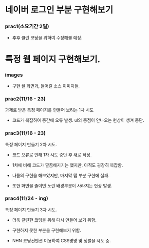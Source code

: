 # 네이버 로그인 부분 구현해보기

### prac1(소요기간 2일) 

- 추후 클린 코딩을 위하여 수정해볼 예정.

# 특정 웹 페이지 구현해보기.

### images
- 구현 될 화면과, 들어갈 소스 이미지들.

### prac2(11/16 - 23)
과제로 받은 특정 페이지를 만들어 보려는 1차 시도 

- 코드가 복잡하여 중간에 오류 발생. ul의 중점이 안나오는 현상이 생겨 중단.

### prac3(11/16 - 23)
특정 페이지 만들기 2차 시도.

- 코드 오류로 인해 1차 시도 중단 후 새로 작성.

- 1차에 비해 코드가 깔끔해지기는 했지만, 아직도 굉장히 복잡함.

- 나름의 구현을 해보았지만, 마지막 탭 부분 구현에 실패.

- 또한 화면을 줄이면 노란 배경부분이 사라지는 현상 발생.

### prac4(11/24 - ing)
특정 페이지 만들기 3차 시도.

- 더욱 클린한 코딩을 위해 다시 만들어 보기 위함.

- 구현하지 못한 부분을 구현해보기 위함.

- NHN 코딩컨벤션 이용하여 CSS명명 및 정렬을 시도 중.
